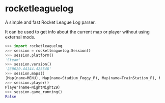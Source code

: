 # rocketleaguelog
A simple and fast Rocket League Log parser.

It can be used to get info about the current map or player without using external mods.


```py
>>> import rocketleaguelog
>>> session = rocketleaguelog.Session()
>>> session.platform()
'Steam'
>>> session.version()
'230620.44144.425548'
>>> session.maps()
[Map(name=MENU), Map(name=Stadium_Foggy_P), Map(name=TrainStation_P), Map(name=MENU)]
>>> session.player()
Player(name=NightNight29)
>>> session.game_running()
False
```
